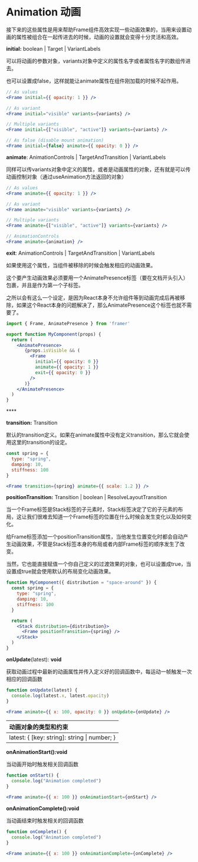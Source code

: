 # Animation 动画

接下来的这些属性是用来帮助Frame组件高效实现一些动画效果的，当用来设置动画的属性被组合在一起传进去的时候，动画的设置就会变得十分灵活和高效。



**initial:** boolean \| Target \| VariantLabels

可以将动画的参数对象，variants对象中定义的属性名字或者属性名字的数组传进去。

也可以设置成false，这样就能让animate属性在组件刚加载的时候不起作用。

```jsx
// As values
<Frame initial={{ opacity: 1 }} />

// As variant
<Frame initial="visible" variants={variants} />

// Multiple variants
<Frame initial={["visible", "active"]} variants={variants} />

// As false (disable mount animation)
<Frame initial={false} animate={{ opacity: 0 }} />
```



**animate**: AnimationControls \| TargetAndTransition \| VariantLabels

同样可以传variants对象中定义的属性，或者是动画属性的对象，还有就是可以传动画控制对象（通过useAnimation方法返回的对象）

```jsx
// As values
<Frame animate={{ opacity: 1 }} />

// As variant
<Frame animate="visible" variants={variants} />

// Multiple variants
<Frame animate={["visible", "active"]} variants={variants} />

// AnimationControls
<Frame animate={animation} />
```



**exit**: AnimationControls \| TargetAndTransition \| VariantLabels

如果使用这个属性，当组件被移除的时候会触发相应的动画效果。

这个要产生动画效果必须要用一个AnimatePresence标签（要在文档开头引入）包裹，并且是作为第一个子标签。

之所以会有这么一个设定，是因为React本身不允许组件等到动画完成后再被移除，如果这个React本身的问题解决了，那么AnimatePresence这个标签也就不需要了。

```jsx
import { Frame, AnimatePresence } from 'framer'

export function MyComponent(props) {
  return (
    <AnimatePresence>
       {props.isVisible && (
         <Frame
           initial={{ opacity: 0 }}
           animate={{ opacity: 1 }}
           exit={{ opacity: 0 }}
         />
       )}
    </AnimatePresence>
  )
}
```

\*\*\*\*

**transition:** Transition

默认的transition定义。如果在animate属性中没有定义transition，那么它就会使用这里的transition的设定。

```jsx
const spring = {
  type: "spring",
  damping: 10,
  stiffness: 100
}

<Frame transition={spring} animate={{ scale: 1.2 }} />
```



**positionTransition:** Transition \| boolean \| ResolveLayoutTransition

当一个Frame标签是Stack标签的子元素时，Stack标签决定了它的子元素的布局，这让我们很难去知道一个Frame标签的位置在什么时候会发生变化以及如何变化。

给Frame标签添加一个positionTransition属性，当他发生位置变化时都会自动产生动画效果，不管是Stack标签本身的布局或者内部Frame标签的顺序发生了改变。

当然，它也能直接赋值一个你自己定义的过渡效果的对象，也可以设置成true，当设置成true就会使用默认的布局变化动画效果。

```jsx
function MyComponent({ distribution = "space-around" }) {
  const spring = {
    type: "spring",
    damping: 10,
    stiffness: 100
  }

  return (
    <Stack distribution={distribution}>
      <Frame positionTransition={spring} />
    </Stack>
  )
}
```



**onUpdate**\(latest\): **void**

获取动画过程中最新的动画属性并传入定义好的回调函数中，每运动一帧触发一次相应的回调函数

```jsx
function onUpdate(latest) {
  console.log(latest.x, latest.opacity)
}

<Frame animate={{ x: 100, opacity: 0 }} onUpdate={onUpdate} />
```

| 动画对象的类型和约束 |
| :--- |
| latest: { \[key: string\]: string \| number; } |



**onAnimationStart\(\):void**

当动画开始时触发相关回调函数

```jsx
function onStart() {
  console.log("Animation completed")
}

<Frame animate={{ x: 100 }} onAnimationStart={onStart} />
```



**onAnimationComplete\(\):void**

当动画结束时触发相关的回调函数

```jsx
function onComplete() {
  console.log("Animation completed")
}

<Frame animate={{ x: 100 }} onAnimationComplete={onComplete} />
```













